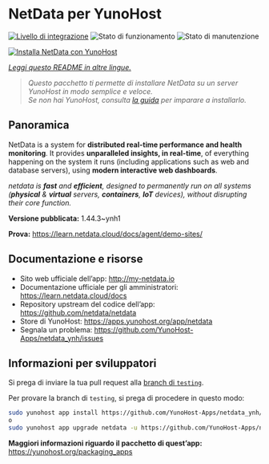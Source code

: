 <!--
N.B.: Questo README è stato automaticamente generato da <https://github.com/YunoHost/apps/tree/master/tools/readme_generator>
NON DEVE essere modificato manualmente.
-->

# NetData per YunoHost

[![Livello di integrazione](https://dash.yunohost.org/integration/netdata.svg)](https://dash.yunohost.org/appci/app/netdata) ![Stato di funzionamento](https://ci-apps.yunohost.org/ci/badges/netdata.status.svg) ![Stato di manutenzione](https://ci-apps.yunohost.org/ci/badges/netdata.maintain.svg)

[![Installa NetData con YunoHost](https://install-app.yunohost.org/install-with-yunohost.svg)](https://install-app.yunohost.org/?app=netdata)

*[Leggi questo README in altre lingue.](./ALL_README.md)*

> *Questo pacchetto ti permette di installare NetData su un server YunoHost in modo semplice e veloce.*  
> *Se non hai YunoHost, consulta [la guida](https://yunohost.org/install) per imparare a installarlo.*

## Panoramica

NetData is a system for **distributed real-time performance and health monitoring**.
It provides **unparalleled insights, in real-time**, of everything happening on the
system it runs (including applications such as web and database servers), using
**modern interactive web dashboards**.

_netdata is **fast** and **efficient**, designed to permanently run on all systems
(**physical** & **virtual** servers, **containers**, **IoT** devices), without
disrupting their core function._


**Versione pubblicata:** 1.44.3~ynh1

**Prova:** <https://learn.netdata.cloud/docs/agent/demo-sites/>
## Documentazione e risorse

- Sito web ufficiale dell’app: <http://my-netdata.io>
- Documentazione ufficiale per gli amministratori: <https://learn.netdata.cloud/docs>
- Repository upstream del codice dell’app: <https://github.com/netdata/netdata>
- Store di YunoHost: <https://apps.yunohost.org/app/netdata>
- Segnala un problema: <https://github.com/YunoHost-Apps/netdata_ynh/issues>

## Informazioni per sviluppatori

Si prega di inviare la tua pull request alla [branch di `testing`](https://github.com/YunoHost-Apps/netdata_ynh/tree/testing).

Per provare la branch di `testing`, si prega di procedere in questo modo:

```bash
sudo yunohost app install https://github.com/YunoHost-Apps/netdata_ynh/tree/testing --debug
o
sudo yunohost app upgrade netdata -u https://github.com/YunoHost-Apps/netdata_ynh/tree/testing --debug
```

**Maggiori informazioni riguardo il pacchetto di quest’app:** <https://yunohost.org/packaging_apps>
